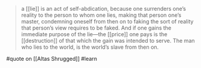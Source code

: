 > a [[lie]] is an act of self-abdication, because one surrenders one’s reality to the person to whom one lies, making that person one’s master, condemning oneself from then on to faking the sort of reality that person’s view requires to be faked. And if one gains the immediate purpose of the lie—the [[price]] one pays is the [[destruction]] of that which the gain was intended to serve. The man who lies to the world, is the world’s slave from then on.

#quote  on  [[Altas Shrugged]] #learn
